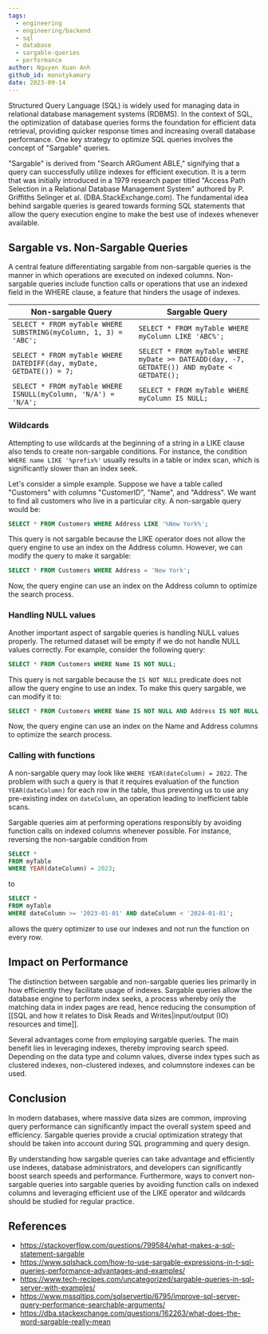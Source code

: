 ```yaml
---
tags:
  - engineering
  - engineering/backend
  - sql
  - database
  - sargable-queries
  - performance
author: Nguyen Xuan Anh
github_id: monotykamary
date: 2023-09-14
---
```



Structured Query Language (SQL) is widely used for managing data in relational database management systems (RDBMS). In the context of SQL, the optimization of database queries forms the foundation for efficient data retrieval, providing quicker response times and increasing overall database performance. One key strategy to optimize SQL queries involves the concept of "Sargable" queries.

"Sargable" is derived from "Search ARGument ABLE," signifying that a query can successfully utilize indexes for efficient execution. It is a term that was initially introduced in a 1979 research paper titled "Access Path Selection in a Relational Database Management System" authored by P. Griffiths Selinger et al. (DBA.StackExchange.com). The fundamental idea behind sargable queries is geared towards forming SQL statements that allow the query execution engine to make the best use of indexes whenever available.

## Sargable vs. Non-Sargable Queries

A central feature differentiating sargable from non-sargable queries is the manner in which operations are executed on indexed columns. Non-sargable queries include function calls or operations that use an indexed field in the WHERE clause, a feature that hinders the usage of indexes.

|Non-sargable Query|Sargable Query|
|---|---|
|`SELECT * FROM myTable WHERE SUBSTRING(myColumn, 1, 3) = 'ABC';`|`SELECT * FROM myTable WHERE myColumn LIKE 'ABC%';`|
|`SELECT * FROM myTable WHERE DATEDIFF(day, myDate, GETDATE()) = 7;`|`SELECT * FROM myTable WHERE myDate >= DATEADD(day, -7, GETDATE()) AND myDate < GETDATE();`|
|`SELECT * FROM myTable WHERE ISNULL(myColumn, 'N/A') = 'N/A';`|`SELECT * FROM myTable WHERE myColumn IS NULL;`|

### Wildcards

Attempting to use wildcards at the beginning of a string in a LIKE clause also tends to create non-sargable conditions. For instance, the condition `WHERE name LIKE '%prefix%'` usually results in a table or index scan, which is significantly slower than an index seek.

Let's consider a simple example. Suppose we have a table called "Customers" with columns "CustomerID", "Name", and "Address". We want to find all customers who live in a particular city. A non-sargable query would be:

``` sql
SELECT * FROM Customers WHERE Address LIKE '%New York%';
```

This query is not sargable because the LIKE operator does not allow the query engine to use an index on the Address column. However, we can modify the query to make it sargable:

```sql
SELECT * FROM Customers WHERE Address = 'New York';
```

Now, the query engine can use an index on the Address column to optimize the search process.

### Handling NULL values

Another important aspect of sargable queries is handling NULL values properly. The returned dataset will be empty if we do not handle NULL values correctly. For example, consider the following query:

```sql
SELECT * FROM Customers WHERE Name IS NOT NULL;
```

This query is not sargable because the `IS NOT NULL` predicate does not allow the query engine to use an index. To make this query sargable, we can modify it to:

```sql
SELECT * FROM Customers WHERE Name IS NOT NULL AND Address IS NOT NULL;
```

Now, the query engine can use an index on the Name and Address columns to optimize the search process.

### Calling with functions

A non-sargable query may look like `WHERE YEAR(dateColumn) = 2022`. The problem with such a query is that it requires evaluation of the function `YEAR(dateColumn)` for each row in the table, thus preventing us to use any pre-existing index on `dateColumn`, an operation leading to inefficient table scans.

Sargable queries aim at performing operations responsibly by avoiding function calls on indexed columns whenever possible. For instance, reversing the non-sargable condition from

```sql
SELECT *
FROM myTable
WHERE YEAR(dateColumn) = 2023;
```

to

```sql
SELECT *
FROM myTable
WHERE dateColumn >= '2023-01-01' AND dateColumn < '2024-01-01';
```

allows the query optimizer to use our indexes and not run the function on every row.

## Impact on Performance

The distinction between sargable and non-sargable queries lies primarily in how efficiently they facilitate usage of indexes. Sargable queries allow the database engine to perform index seeks, a process whereby only the matching data in index pages are read, hence reducing the consumption of [[SQL and how it relates to Disk Reads and Writes|input/output (IO) resources and time]].

Several advantages come from employing sargable queries. The main benefit lies in leveraging indexes, thereby improving search speed. Depending on the data type and column values, diverse index types such as clustered indexes, non-clustered indexes, and columnstore indexes can be used.

## Conclusion

In modern databases, where massive data sizes are common, improving query performance can significantly impact the overall system speed and efficiency. Sargable queries provide a crucial optimization strategy that should be taken into account during SQL programming and query design.

By understanding how sargable queries can take advantage and efficiently use indexes, database administrators, and developers can significantly boost search speeds and performance. Furthermore, ways to convert non-sargable queries into sargable queries by avoiding function calls on indexed columns and leveraging efficient use of the LIKE operator and wildcards should be studied for regular practice.

## References

- https://stackoverflow.com/questions/799584/what-makes-a-sql-statement-sargable
- https://www.sqlshack.com/how-to-use-sargable-expressions-in-t-sql-queries-performance-advantages-and-examples/
- https://www.tech-recipes.com/uncategorized/sargable-queries-in-sql-server-with-examples/
- https://www.mssqltips.com/sqlservertip/6795/improve-sql-server-query-performance-searchable-arguments/
- https://dba.stackexchange.com/questions/162263/what-does-the-word-sargable-really-mean
